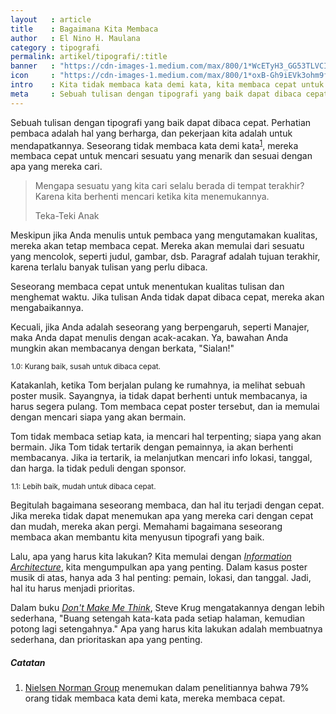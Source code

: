 ```yaml
---
layout   : article
title    : Bagaimana Kita Membaca
author   : El Nino H. Maulana
category : tipografi
permalink: artikel/tipografi/:title
banner   : "https://cdn-images-1.medium.com/max/800/1*WcETyH3_GG53TLVCIebvQg.png"
icon     : "https://cdn-images-1.medium.com/max/800/1*oxB-Gh9iEVk3ohm9f166gQ.png"
intro    : Kita tidak membaca kata demi kata, kita membaca cepat untuk menentukan kualitas tulisan dan menghemat waktu.
meta     : Sebuah tulisan dengan tipografi yang baik dapat dibaca cepat, karena seseorang tidak membaca kata demi kata.
---
```


Sebuah tulisan dengan tipografi yang baik dapat dibaca cepat. Perhatian pembaca adalah hal yang berharga, dan pekerjaan kita adalah untuk mendapatkannya. Seseorang tidak membaca kata demi kata<sup><a href="#fn:1" title="Catatan Nr.1">1</a></sup>, mereka membaca cepat untuk mencari sesuatu yang menarik dan sesuai dengan apa yang mereka cari.

<blockquote>
    <p>Mengapa sesuatu yang kita cari selalu berada di tempat terakhir? Karena kita berhenti mencari ketika kita menemukannya.</p>
    <p class="smallcaps">Teka-Teki Anak</p>
</blockquote>

Meskipun jika Anda menulis untuk pembaca yang mengutamakan kualitas, mereka akan tetap membaca cepat. Mereka akan memulai dari sesuatu yang mencolok, seperti judul, gambar, dsb. Paragraf adalah tujuan terakhir, karena terlalu banyak tulisan yang perlu dibaca.

Seseorang membaca cepat untuk menentukan kualitas tulisan dan menghemat waktu. Jika tulisan Anda tidak dapat dibaca cepat, mereka akan mengabaikannya.

Kecuali, jika Anda adalah seseorang yang berpengaruh, seperti Manajer, maka Anda dapat menulis dengan acak-acakan. Ya, bawahan Anda mungkin akan membacanya dengan berkata, "Sialan!"

<img src="data:image/png;base64,R0lGODlhAQABAAD/ACwAAAAAAQABAAACADs=" data-src="https://cdn-images-1.medium.com/max/800/1*i4qhMewsHa_2a9jaYK-J0A.png" alt="Typeface Memiliki Perasaan" title="Typeface Memiliki Perasaan"><small class="site-article__caption"><span class="oldstyle">1.0:</span> Kurang baik, susah untuk dibaca cepat.</small>

Katakanlah, ketika Tom berjalan pulang ke rumahnya, ia melihat sebuah poster musik. Sayangnya, ia tidak dapat berhenti untuk membacanya, ia harus segera pulang. Tom membaca cepat poster tersebut, dan ia memulai dengan mencari siapa yang akan bermain. 

Tom tidak membaca setiap kata, ia mencari hal terpenting; siapa yang akan bermain. Jika Tom tidak tertarik dengan pemainnya, ia akan berhenti membacanya. Jika ia tertarik, ia melanjutkan mencari info lokasi, tanggal, dan harga. Ia tidak peduli dengan sponsor.

<img src="data:image/png;base64,R0lGODlhAQABAAD/ACwAAAAAAQABAAACADs=" data-src="https://cdn-images-1.medium.com/max/800/1*yY1-ZMTCtUFz-8oI5gJ1Lw.png" alt="Typeface Memiliki Perasaan" title="Typeface Memiliki Perasaan"><small class="site-article__caption"><span class="oldstyle">1.1:</span> Lebih baik, mudah untuk dibaca cepat.</small>

Begitulah bagaimana seseorang membaca, dan hal itu terjadi dengan cepat. Jika mereka tidak dapat menemukan apa yang mereka cari dengan cepat dan mudah, mereka akan pergi. Memahami bagaimana seseorang membaca akan membantu kita menyusun tipografi yang baik.

Lalu, apa yang harus kita lakukan? Kita memulai dengan <em><a href="http://tertanda.com/artikel/desain/bagaimana-memulai-desain" title="Mendesain dengan Informasi" target="_blank">Information Architecture</a></em>, kita mengumpulkan apa yang penting. Dalam kasus poster musik di atas, hanya ada <span class="oldstyle">3</span> hal penting: pemain, lokasi, dan tanggal. Jadi, hal itu harus menjadi prioritas.

Dalam buku <em><a href="https://www.amazon.com/Dont-Make-Me-Think-Usability/dp/0321344758" title="Don't Make Me Think" target="_blank">Don't Make Me Think</a></em>, Steve Krug mengatakannya dengan lebih sederhana, "Buang setengah kata-kata pada setiap halaman, kemudian potong lagi setengahnya." Apa yang harus kita lakukan adalah membuatnya sederhana, dan prioritaskan apa yang penting.

##### Catatan

<ol class="oldstyle">
    <li id="fn:1">
        <a href="https://www.nngroup.com/articles/how-users-read-on-the-web/" title="Nielsen Norman Group" target="_blank">Nielsen Norman Group</a> menemukan dalam penelitiannya bahwa 79% orang tidak membaca kata demi kata, mereka membaca cepat.
    </li>
</ol>




